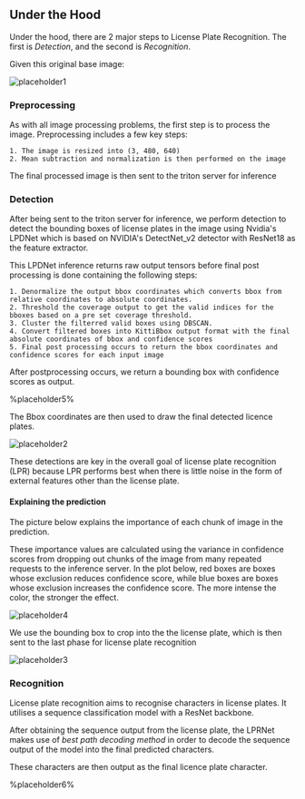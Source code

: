 ## Under the Hood

Under the hood, there are 2 major steps to License Plate Recognition. The first is _Detection_, and the second is _Recognition_.

Given this original base image:

![placeholder1](%placeholder1%)

### Preprocessing

As with all image processing problems, the first step is to process the image.
Preprocessing includes a few key steps:

    1. The image is resized into (3, 480, 640)
    2. Mean subtraction and normalization is then performed on the image

The final processed image is then sent to the triton server for inference

### Detection

After being sent to the triton server for inference, we perform detection to detect the bounding boxes of license plates in the image using Nvidia's LPDNet which is based on NVIDIA's DetectNet_v2 detector with ResNet18 as the feature extractor.

This LPDNet inference returns raw output tensors before final post processing is done containing the following steps:

    1. Denormalize the output bbox coordinates which converts bbox from relative coordinates to absolute coordinates.
    2. Threshold the coverage output to get the valid indices for the bboxes based on a pre set coverage threshold.
    3. Cluster the filterred valid boxes using DBSCAN.
    4. Convert filtered boxes into KittiBbox output format with the final absolute coordinates of bbox and confidence scores
    5. Final post processing occurs to return the bbox coordinates and confidence scores for each input image

After postprocessing occurs, we return a bounding box with confidence scores as output.

%placeholder5%

The Bbox coordinates are then used to draw the final detected licence plates.

![placeholder2](%placeholder2%)

These detections are key in the overall goal of license plate recognition (LPR) because LPR performs best when there is little noise in the form of external features other than the license plate.

#### Explaining the prediction

The picture below explains the importance of each chunk of image in the prediction.

These importance values are calculated using the variance in confidence scores from dropping out chunks of the image from many repeated requests to the inference server. In the plot below, red boxes are boxes whose exclusion reduces confidence score, while blue boxes are boxes whose exclusion increases the confidence score. The more intense the color, the stronger the effect.

![placeholder4](%placeholder4%)

We use the bounding box to crop into the the license plate, which is then sent to the last phase for license plate recognition

![placeholder3](%placeholder3%)

### Recognition

License plate recognition aims to recognise characters in license plates. It utilises a sequence classification model with a ResNet backbone.

After obtaining the sequence output from the license plate, the LPRNet makes use of _best path decoding method_ in order to decode the sequence output of the model into the final predicted characters.

These characters are then output as the final licence plate character.

%placeholder6%

